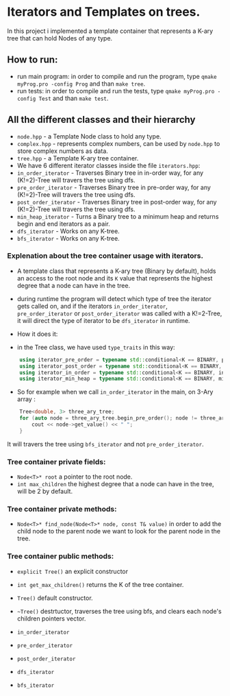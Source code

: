 # Iterators and Templates on trees.
In this project i implemented a template container that represents a K-ary tree that can hold Nodes of any type.

## How to run:
- run main program: in order to compile and run the program, type `qmake myProg.pro -config Prog` and than `make tree`.
- run tests: in order to compile and run the tests, type `qmake myProg.pro -config Test` and than `make test`.

## All the different classes and their hierarchy
- `node.hpp` - a Template Node class to hold any type.
- `complex.hpp` - represents complex numbers, can be used by `node.hpp` to store complex numbers as data.
- `tree.hpp` - a Template K-ary tree container.
- We have 6 different iterator classes inside the file `iterators.hpp`:
- `in_order_iterator` - Traverses Binary tree in in-order way, for any (K!=2)-Tree will travers the tree using dfs.
- `pre_order_iterator` - Traverses Binary tree in pre-order way, for any (K!=2)-Tree will travers the tree using dfs.
- `post_order_iterator` - Traverses Binary tree in post-order way, for any (K!=2)-Tree will travers the tree using dfs.
- `min_heap_iterator` - Turns a Binary tree to a minimum heap and returns begin and end iterators as a pair.
- `dfs_iterator` - Works on any K-tree.
- `bfs_iterator` - Works on any K-tree.






### Explenation about the tree container usage with iterators.
- A template class that represents a K-ary tree (Binary by default), holds an access to the root node and its `K` value that represents the highest degree that a node can have in the tree.
- during runtime the program will detect which type of tree the iterator gets called on, and if the iterators `in_order_iterator`, `pre_order_iterator` or `post_order_iterator` was called with a K!=2-Tree, it will direct the type of iterator to be `dfs_iterator` in runtime.

- How it does it:
- in the Tree class, we have used `type_traits` in this way:
```cpp
    using iterator_pre_order = typename std::conditional<K == BINARY, pre_order_iterator<T>, dfs_iterator<T>>::type;
    using iterator_post_order = typename std::conditional<K == BINARY, post_order_iterator<T>, dfs_iterator<T>>::type;
    using iterator_in_order = typename std::conditional<K == BINARY, in_order_iterator<T>, dfs_iterator<T>>::type;
    using iterator_min_heap = typename std::conditional<K == BINARY, min_heap_iterator<T>, dfs_iterator<T>>::type;
```

- So for example when we call `in_order_iterator` in the main, on 3-Ary array :
```cpp
    Tree<double, 3> three_ary_tree;
    for (auto node = three_ary_tree.begin_pre_order(); node != three_ary_tree.end_pre_order();++node) {
        cout << node->get_value() << " ";
    }
```
It will travers the tree using `bfs_iterator` and not `pre_order_iterator`.

### Tree container private fields:
- `Node<T>* root` a pointer to the root node.
- `int max_children` the highest degree that a node can have in the tree, will be 2 by default.
### Tree container private methods:
- `Node<T>* find_node(Node<T>* node, const T& value)` in order to add the child node to the parent node we want to look for the parent node in the tree.

### Tree container public methods:
- `explicit Tree()` an explicit constructor
- `int get_max_children()` returns the K of the tree container.
- `Tree()` default constructor.
- `~Tree()` destrtuctor, traverses the tree using bfs, and clears each node's children pointers vector.





- `in_order_iterator`
- `pre_order_iterator`
- `post_order_iterator`
- `dfs_iterator`
- `bfs_iterator` 


